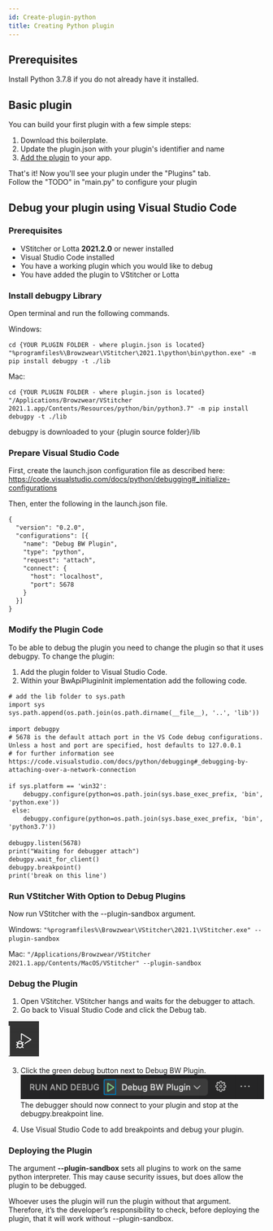 ```yaml
---
id: Create-plugin-python
title: Creating Python plugin
---
```


## Prerequisites
Install Python 3.7.8 if you do not already have it installed. </br>

## Basic plugin
You can build your first plugin with a few simple steps:
1. Download this boilerplate.
2. Update the plugin.json with your plugin's identifier and name
3. [Add the plugin](Development) to your app.

That's it! Now you'll see your plugin under the "Plugins" tab. <br>
Follow the "TODO" in "main.py" to configure your plugin


## Debug your plugin using Visual Studio Code

### Prerequisites

- VStitcher or Lotta **2021.2.0** or newer installed
- Visual Studio Code installed
- You have a working plugin which you would like to debug
- You have added the plugin to VStitcher or Lotta

### Install debugpy Library
Open terminal and run the following commands.

Windows:
```
cd {YOUR PLUGIN FOLDER - where plugin.json is located}
"%programfiles%\Browzwear\VStitcher\2021.1\python\bin\python.exe" -m pip install debugpy -t ./lib
```

Mac:
```
cd {YOUR PLUGIN FOLDER - where plugin.json is located}
"/Applications/Browzwear/VStitcher 2021.1.app/Contents/Resources/python/bin/python3.7" -m pip install debugpy -t ./lib
```

debugpy is downloaded to your {plugin source folder}/lib


### Prepare Visual Studio Code
First, create the launch.json configuration file as described here: https://code.visualstudio.com/docs/python/debugging#_initialize-configurations

Then, enter the following in the launch.json file.
``` JS
{
  "version": "0.2.0",
  "configurations": [{
    "name": "Debug BW Plugin",
    "type": "python",
    "request": "attach",
    "connect": {
      "host": "localhost",
      "port": 5678
    }
  }]
}
```

### Modify the Plugin Code

To be able to debug the plugin you need to change the plugin so that it uses debugpy.
To change the plugin:

1. Add the plugin folder to Visual Studio Code.
2. Within your BwApiPluginInit implementation add the following code.
``` PY
# add the lib folder to sys.path
import sys
sys.path.append(os.path.join(os.path.dirname(__file__), '..', 'lib'))

import debugpy
# 5678 is the default attach port in the VS Code debug configurations. Unless a host and port are specified, host defaults to 127.0.0.1
# for further information see https://code.visualstudio.com/docs/python/debugging#_debugging-by-attaching-over-a-network-connection

if sys.platform == 'win32':
    debugpy.configure(python=os.path.join(sys.base_exec_prefix, 'bin', 'python.exe'))
 else:
    debugpy.configure(python=os.path.join(sys.base_exec_prefix, 'bin', 'python3.7'))

debugpy.listen(5678)
print("Waiting for debugger attach")
debugpy.wait_for_client()
debugpy.breakpoint()
print('break on this line')
```

### Run VStitcher With Option to Debug Plugins

Now run VStitcher with the --plugin-sandbox argument.

Windows:
`"%programfiles%\Browzwear\VStitcher\2021.1\VStitcher.exe" --plugin-sandbox`

Mac:
`"/Applications/Browzwear/VStitcher 2021.1.app/Contents/MacOS/VStitcher" --plugin-sandbox`

### Debug the Plugin

1. Open VStitcher. VStitcher hangs and waits for the debugger to attach.
2. Go back to Visual Studio Code and click the Debug tab.

![](../assets/create-plugin-python/debug.png)

3. Click the green debug button next to Debug BW Plugin.
![](../assets/create-plugin-python/run-and-debug.png)
The debugger should now connect to your plugin and stop at the debugpy.breakpoint line.

4. Use Visual Studio Code to add breakpoints and debug your plugin.

### Deploying the Plugin

The argument **--plugin-sandbox** sets all plugins to work on the same python interpreter. This may cause security issues, but does allow the plugin to be debugged.

Whoever uses the plugin will run the plugin without that argument. Therefore, it’s the developer’s responsibility to check, before deploying the plugin, that it will work without --plugin-sandbox.  